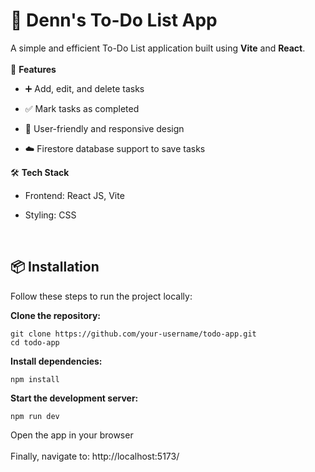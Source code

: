  <h1>📝 Denn's To-Do List App</h1>

A simple and efficient To-Do List application built using **Vite** and **React**. <br><br>
🚀 **Features**

- ➕ Add, edit, and delete tasks

- ✅ Mark tasks as completed

- 📱 User-friendly and responsive design

- ☁️ Firestore database support to save tasks

🛠 **Tech Stack**

- Frontend: React JS, Vite

- Styling: CSS
<br>
<h2>📦 Installation</h2>

Follow these steps to run the project locally:

**Clone the repository:**

    git clone https://github.com/your-username/todo-app.git
    cd todo-app

**Install dependencies:**

    npm install

**Start the development server:**

    npm run dev

Open the app in your browser <br><br>
Finally, navigate to: http://localhost:5173/
